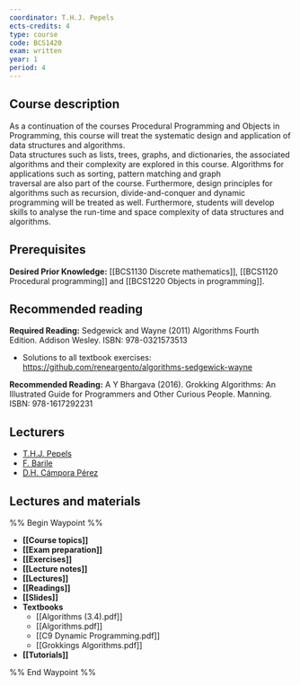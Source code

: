```yaml
---
coordinator: T.H.J. Pepels
ects-credits: 4
type: course
code: BCS1420
exam: written
year: 1
period: 4
---
```


## Course description
As a continuation of the courses Procedural Programming and Objects in Programming, this course will treat the systematic design and application of data structures and algorithms.  
Data structures such as lists, trees, graphs, and dictionaries, the associated algorithms and their complexity are explored in this course. Algorithms for applications such as sorting, pattern matching and graph  
traversal are also part of the course. Furthermore, design principles for algorithms such as recursion, divide-and-conquer and dynamic programming will be treated as well. Furthermore, students will develop skills to analyse the run-time and space complexity of data structures and algorithms.

## Prerequisites
**Desired Prior Knowledge:** [[BCS1130 Discrete mathematics]], [[BCS1120 Procedural programming]] and [[BCS1220 Objects in programming]].

## Recommended reading
**Required Reading:** Sedgewick and Wayne (2011) Algorithms​ Fourth Edition. Addison Wesley. ISBN: 978-0321573513  
- Solutions to all textbook exercises: https://github.com/reneargento/algorithms-sedgewick-wayne
  
**Recommended Reading:** A Y Bhargava (2016). Grokking Algorithms: An Illustrated Guide for Programmers and Other Curious People. Manning. ISBN: 978-1617292231

## Lecturers
- [T.H.J. Pepels](https://www.maastrichtuniversity.nl/tom.pepels)
- [F. Barile](https://www.maastrichtuniversity.nl/p70074226)
- [D.H. Cámpora Pérez](https://www.maastrichtuniversity.nl/p70066811)

## Lectures and materials
%% Begin Waypoint %%
- **[[Course topics]]**
- **[[Exam preparation]]**
- **[[Exercises]]**
- **[[Lecture notes]]**
- **[[Lectures]]**
- **[[Readings]]**
- **[[Slides]]**
- **Textbooks**
	- [[Algorithms (3.4).pdf]]
	- [[Algorithms.pdf]]
	- [[C9 Dynamic Programming.pdf]]
	- [[Grokkings Algorithms.pdf]]
- **[[Tutorials]]**

%% End Waypoint %%